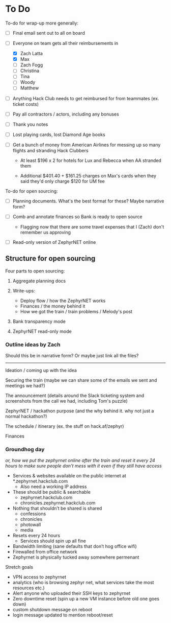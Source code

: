 # To Do

To-do for wrap-up more generally:

- [ ] Final email sent out to all on board

- [ ] Everyone on team gets all their reimbursements in

  - [x] Zach Latta
  - [x] Max
  - [ ] Zach Fogg
  - [ ] Christina
  - [ ] Tina
  - [ ] Woody
  - [ ] Matthew

- [ ] Anything Hack Club needs to get reimbursed for from teammates (ex. ticket costs)

- [ ] Pay all contractors / actors, including any bonuses

- [ ] Thank you notes

- [ ] Lost playing cards, lost Diamond Age books

- [ ] Get a bunch of money from American Airlines for messing up so many flights and stranding Hack Clubbers

  - At least $196 x 2 for hotels for Lux and Rebecca when AA stranded them

  - Additional $401.40 + $161.25 charges on Max's cards when they said they'd only charge $120 for UM fee

To-do for open sourcing:

- [ ] Planning documents. What's the best format for these? Maybe narrative form?

- [ ] Comb and annotate finances so Bank is ready to open source

  - Flagging now that there are some travel expenses that I (Zach) don't remember us approving

- [ ] Read-only version of ZephyrNET online

## Structure for open sourcing

Four parts to open sourcing:

1. Aggregate planning docs
2. Write-ups:

   - Deploy flow / how the ZephyrNET works
   - Finances / the money behind it
   - How we got the train / train problems / Melody's post

3. Bank transparency mode
4. ZephyrNET read-only mode

### Outline ideas by Zach

Should this be in narrative form? Or maybe just link all the files?

---

Ideation / coming up with the idea

Securing the train (maybe we can share some of the emails we sent and meetings we had?)

The announcement (details around the Slack ticketing system and screenshots from the call we had, including Tom's puzzle)

ZephyrNET / hackathon purpose (and the why behind it. why not just a normal hackathon?)

The schedule / itinerary (ex. the stuff on hack.af/zephyr)

Finances

### Groundhog day

_or, how we put the zephyrnet online after the train and reset it every 24 hours to make sure people don't mess with it even if they still have access_

- Services & websites available on the public internet at *.zephyrnet.hackclub.com
  - Also need a working IP address
- These should be public & searchable
	- zephyrnet.hackclub.com
	- chronicles.zephyrnet.hackclub.com
- Nothing that shouldn’t be shared is shared
	- confessions
	- chronicles
	- photowall
	- media
- Resets every 24 hours
	- Services should spin up all fine
- Bandwidth limiting (sane defaults that don’t hog office wifi)
- Firewalled from office network
- Zephyrnet is physically tucked away somewhere permenant

Stretch goals

- VPN access to zephyrnet
- analytics (who is browsing zephyr net, what services take the most resources etc.)
- Alert anyone who uploaded their SSH keys to zephyrnet
- Zero downtime reset (spin up a new VM instance before old one goes down)
- custom shutdown message on reboot
- login message updated to mention reboot/reset